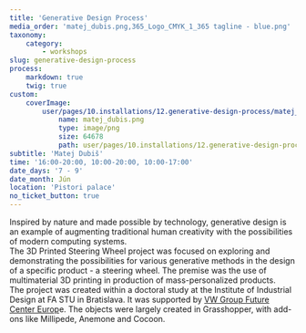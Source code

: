 ```yaml
---
title: 'Generative Design Process'
media_order: 'matej_dubis.png,365_Logo_CMYK_1_365 tagline - blue.png'
taxonomy:
    category:
        - workshops
slug: generative-design-process
process:
    markdown: true
    twig: true
custom:
    coverImage:
        user/pages/10.installations/12.generative-design-process/matej_dubis.png:
            name: matej_dubis.png
            type: image/png
            size: 64678
            path: user/pages/10.installations/12.generative-design-process/matej_dubis.png
subtitle: 'Matej Dubiš'
time: '16:00-20:00, 10:00-20:00, 10:00-17:00'
date_days: '7 - 9'
date_month: Jún
location: 'Pistori palace'
no_ticket_button: true
---
```


Inspired by nature and made possible by technology, generative design is an example of augmenting traditional human creativity with the possibilities of modern computing systems.
<br>
The 3D Printed Steering Wheel project was focused on exploring and demonstrating the possibilities for various generative methods in the design of a specific product - a steering wheel. The premise was the use of multimaterial 3D printing in production of mass-personalized products.
<br>
The project was created within a doctoral study at the Institute of Industrial Design at FA STU in Bratislava. It was supported by [VW Group Future Center Europ](https://www.volkswagenag.com/en/news/stories/2018/05/never-forget-the-users.html)e. The objects were largely created in Grasshopper, with add-ons like Millipede, Anemone and Cocoon.

